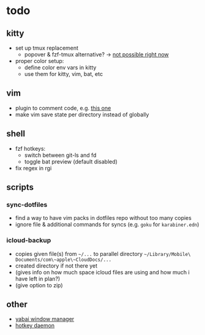 # todo

## kitty

- set up tmux replacement
  - popover & fzf-tmux alternative? -> [not possible right
    now](https://github.com/kovidgoyal/kitty/discussions/4018)
- proper color setup:
  - define color env vars in kitty
  - use them for kitty, vim, bat, etc

## vim

- plugin to comment code, e.g. [this
  one](https://github.com/tomtom/tcomment_vim)
- make vim save state per directory instead of globally

## shell

- fzf hotkeys:
  - switch between git-ls and fd
  - toggle bat preview (default disabled)
- fix regex in rgi

## scripts

### sync-dotfiles

- find a way to have vim packs in dotfiles repo without too many copies
- ignore file & additional commands for syncs (e.g. `goku` for `karabiner.edn`)

### icloud-backup

- copies given file(s) from `~/...` to parallel directory `~/Library/Mobile\
  Documents/com\~apple\~CloudDocs/...`
- created directory if not there yet
- (gives info on how much space icloud files are using and how much i have left
  in plan?)
- (give option to zip)

## other

- [yabai window manager](https://github.com/koekeishiya/yabai)
- [hotkey daemon](https://github.com/koekeishiya/skhd)
